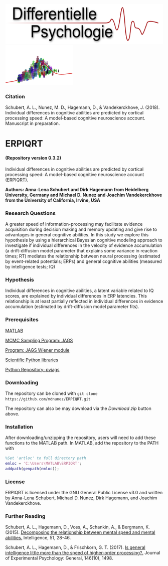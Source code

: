 <img src="./extra/Differentielle_Psychologie.png" height="128"> <img src="./extra/small_cidlab_logo.png" height="128">

### Citation

Schubert, A. L., Nunez, M. D., Hagemann, D., & Vandekerckhove, J. (2018). Individual differences in cognitive abilities are predicted by cortical processing speed: A model-based cognitive neuroscience account. Manuscript in preparation.

# ERPIQRT
#### (Repository version 0.3.2)

Individual differences in cognitive abilities are predicted by cortical processing speed: A model-based cognitive neuroscience account (ERPIQRT).

**Authors: Anna-Lena Schubert and Dirk Hagemann from Heidelberg University, Germany and Michael D. Nunez and Joachim Vandekerckhove from the University of California, Irvine, USA**

### Research Questions

A greater speed of information-processing may facilitate evidence acquisition during decision making and memory updating and give rise to advantages in general cognitive abilities. In this study we explore this hypothesis by using a hierarchical Bayesian cognitive modeling approach to investigate if individual differences in the velocity of evidence accumulation (a drift-diffusion model parameter that explains some variance in reaction times; RT) mediates the relationship between neural processing (estimated by event-related potentials; ERPs) and general cognitive abilities (measured by intelligence tests; IQ)

### Hypothesis

Individual differences in cognitive abilities, a latent variable related to IQ scores, are explained by individual differences in ERP latencies. This relationship is at least partially reflected in individual differences in evidence accumulation (estimated by drift-diffusion model parameter fits).

### Prerequisites

[MATLAB](https://www.mathworks.com/)

[MCMC Sampling Program: JAGS](http://mcmc-jags.sourceforge.net/)

[Program: JAGS Wiener module](https://sourceforge.net/projects/jags-wiener/)

[Scientific Python libraries](https://www.continuum.io/downloads)

[Python Repository: pyjags](https://github.com/tmiasko/pyjags)

### Downloading

The repository can be cloned with `git clone https://github.com/mdnunez/ERPIQRT.git`

The repository can also be may download via the _Download zip_ button above.

### Installation

After downloading/unzipping the repository, users will need to add these functions to the MATLAB path. In MATLAB, add the repository to the PATH with

```matlab
%Set 'artloc' to full directory path
emloc = 'C:\Users\MATLAB\ERPIQRT';
addpath(genpath(emloc));
```

### License

ERPIQRT is licensed under the GNU General Public License v3.0 and written by Anna-Lena Schubert, Michael D. Nunez, Dirk Hagemann, and Joachim Vandekerckhove.

### Further Reading

Schubert, A. L., Hagemann, D., Voss, A., Schankin, A., & Bergmann, K. (2015). [Decomposing the relationship between mental speed and mental abilities.](http://www.psychologie.uni-heidelberg.de/ae/meth/team/voss/paper/schubert_et_al_2015.pdf) Intelligence, 51, 28-46.

Schubert, A. L., Hagemann, D., & Frischkorn, G. T. (2017). [Is general intelligence little more than the speed of higher-order processing?.](http://psycnet.apa.org/record/2017-30267-001) Journal of Experimental Psychology: General, 146(10), 1498.


